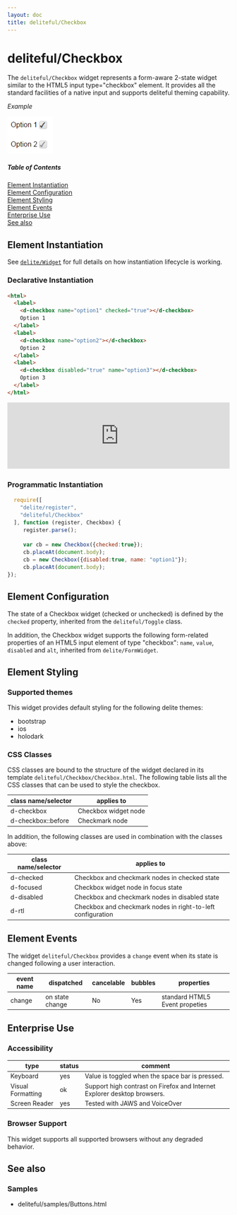 ```yaml
---
layout: doc
title: deliteful/Checkbox
---
```


# deliteful/Checkbox

The `deliteful/Checkbox` widget represents a form-aware 2-state widget similar to the HTML5 input type="checkbox" element.
It provides all the standard facilities of a native input and supports deliteful theming capability.

*Example*

![Checkbox (Bootstrap)](images/Checkbox1.png)

##### Table of Contents
[Element Instantiation](#instantiation)  
[Element Configuration](#configuration)  
[Element Styling](#styling)  
[Element Events](#events)  
[Enterprise Use](#enterprise)  
[See also](#seealso)  

<a name="instantiation"></a>
## Element Instantiation

See [`delite/Widget`](/delite/docs/master/Widget.html) for full details on how instantiation lifecycle is working.

### Declarative Instantiation

```html
<html>
  <label>
    <d-checkbox name="option1" checked="true"></d-checkbox>
    Option 1
  </label>
  <label>
    <d-checkbox name="option2"></d-checkbox>
    Option 2
  </label>
  <label>
    <d-checkbox disabled="true" name="option3"></d-checkbox>
    Option 3
  </label>
</html>
```

<iframe width="100%" height="150" allowfullscreen="allowfullscreen" frameborder="0"
src="http://jsfiddle.net/ibmjs/7sxarg93/embedded/result,html,js">
<a href="http://jsfiddle.net/ibmjs/7sxarg93/">checkout the sample on JSFiddle</a></iframe>

### Programmatic Instantiation

```js
  require([
    "delite/register",
    "deliteful/Checkbox"
  ], function (register, Checkbox) {
     register.parse();

     var cb = new Checkbox({checked:true});
     cb.placeAt(document.body);
     cb = new Checkbox({disabled:true, name: "option1"});
     cb.placeAt(document.body);
});
```


<a name="configuration"></a>
## Element Configuration

The state of a Checkbox widget (checked or unchecked) is defined by the `checked` property, inherited from the
`deliteful/Toggle` class.

In addition, the Checkbox widget supports the following form-related properties of an HTML5 input element of
type "checkbox": `name`, `value`, `disabled` and `alt`, inherited from `delite/FormWidget`.

<a name="styling"></a>
## Element Styling

### Supported themes

This widget provides default styling for the following delite themes:

* bootstrap
* ios
* holodark

### CSS Classes

CSS classes are bound to the structure of the widget declared in its template `deliteful/Checkbox/Checkbox.html`.
The following table lists all the CSS classes that can be used to style the checkbox.

|class name/selector|applies to|
|----------|----------|
|d-checkbox|Checkbox widget node
|d-checkbox::before|Checkmark node

In addition, the following classes are used in combination with the classes above:

|class name/selector|applies to|
|----------|----------|
|d-checked|Checkbox and checkmark nodes in checked state
|d-focused|Checkbox widget node in focus state
|d-disabled|Checkbox and checkmark nodes in disabled state
|d-rtl|Checkbox and checkmark nodes in right-to-left configuration

<a name="events"></a>
## Element Events
The widget `deliteful/Checkbox` provides a `change` event when its state is changed following a user interaction.

|event name|dispatched|cancelable|bubbles|properties|
|----------|----------|----------|-------|----------|
|change|on state change|No |Yes|standard HTML5 Event propeties|

<a name="enterprise"></a>
## Enterprise Use
### Accessibility
|type|status|comment|
|----|------|-------|
|Keyboard|yes|Value is toggled when the space bar is pressed.|
|Visual Formatting|ok|Support high contrast on Firefox and Internet Explorer desktop browsers.|
|Screen Reader|yes|Tested with JAWS and VoiceOver|

### Browser Support
This widget supports all supported browsers without any degraded behavior.

<a name="seealso"></a>
## See also
### Samples
- deliteful/samples/Buttons.html
